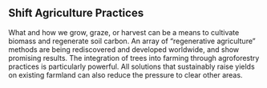 ## Shift Agriculture Practices

What and how we grow, graze, or harvest can be a means to cultivate biomass and regenerate soil carbon. An array of “regenerative agriculture” methods are being rediscovered and developed worldwide, and show promising results. The integration of trees into farming through agroforestry practices is particularly powerful. All solutions that sustainably raise yields on existing farmland can also reduce the pressure to clear other areas.
